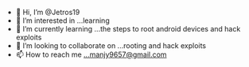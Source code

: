 - 👋 Hi, I’m @Jetros19
- 👀 I’m interested in ...learning
- 🌱 I’m currently learning ...the steps to root android devices and hack exploits
- 💞️ I’m looking to collaborate on ...rooting and hack exploits
- 📫 How to reach me ...manjy9657@gmail.com

<!---
Jetros19/Jetros19 is a ✨ special ✨ repository because its `README.md` (this file) appears on your GitHub profile.
You can click the Preview link to take a look at your changes.
--->
